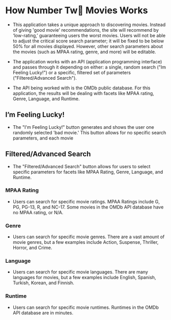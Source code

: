 # How Number Tw💩 Movies Works
- <p>This application takes a unique approach to discovering movies. Instead of giving 'good movie' recommendations, the site will recommend by ‘low-rating,’ guaranteeing users the worst movies. Users will not be able to adjust the critical score search parameter; it will be fixed to be below 50% for all movies displayed. However, other search parameters about the movies (such as MPAA rating, genre, and more) will be editable.</p>
- <p>The application works with an API (application programming interface) and passes through it depending on either: a single, random search ("Im Feeling Lucky!") or a specific, filtered set of parameters ("Filtered/Advanced Search").</p>
- <p>The API being worked with is the OMDb public database. For this application, the results will be dealing with facets like MPAA rating, Genre, Language, and Runtime.</p>

## I’m Feeling Lucky!
- The "I'm Feeling Lucky!" button generates and shows the user one randomly selected 'bad movie.' This button allows for no specific search parameters, and each movie  

## Filtered/Advanced Search
- The "Filtered/Advanced Search" button allows for users to select specific parameters for facets like MPAA Rating, Genre, Language, and Runtime.

### MPAA Rating
- Users can search for specific movie ratings. MPAA Ratings include G, PG, PG-13, R, and NC-17. Some movies in the OMDb API database have no MPAA rating, or N/A.

### Genre
- Users can search for specific movie genres. There are a vast amount of movie genres, but a few examples include Action, Suspense, Thriller, Horror, and Crime.

### Language
- Users can search for specific movie languages. There are many languages for movies, but a few examples include English, Spanish, Turkish, Korean, and Finnish. 

### Runtime
- Users can search for specific movie runtimes. Runtimes in the OMDb API database are in minutes. 